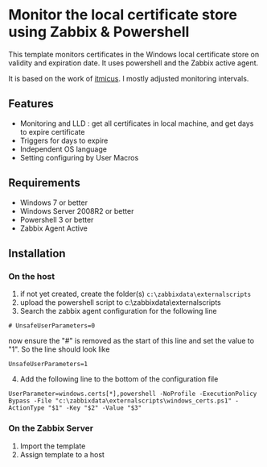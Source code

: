 # Monitor the local certificate store using Zabbix & Powershell

This template monitors certificates in the Windows local certificate store on validity and expiration date.
It uses powershell and the Zabbix active agent.

It is based on the work of [itmicus](https://github.com/itmicus/zabbix/tree/master/Template%20Windows%20Certificates). I mostly adjusted monitoring intervals.

## Features

* Monitoring and LLD : get all certificates in local machine, and get days to expire certificate
* Triggers for days to expire
* Independent OS language
* Setting configuring by User Macros

## Requirements

* Windows 7 or better
* Windows Server 2008R2 or better
* Powershell 3 or better
* Zabbix Agent Active

## Installation

### On the host
1. if not yet created, create the folder(s) `c:\zabbixdata\externalscripts`
2. upload the powershell script to c:\zabbixdata\externalscripts
3. Search the zabbix agent configuration for the following line

`# UnsafeUserParameters=0`

  now ensure the "#" is removed as the start of this line and set the value to "1".
  So the line should look like

`UnsafeUserParameters=1`

4. Add the following line to the bottom of the configuration file

`UserParameter=windows.certs[*],powershell -NoProfile -ExecutionPolicy Bypass -File "c:\zabbixdata\externalscripts\windows_certs.ps1" -ActionType "$1" -Key "$2" -Value "$3"`

### On the Zabbix Server
1. Import the template
2. Assign template to a host
